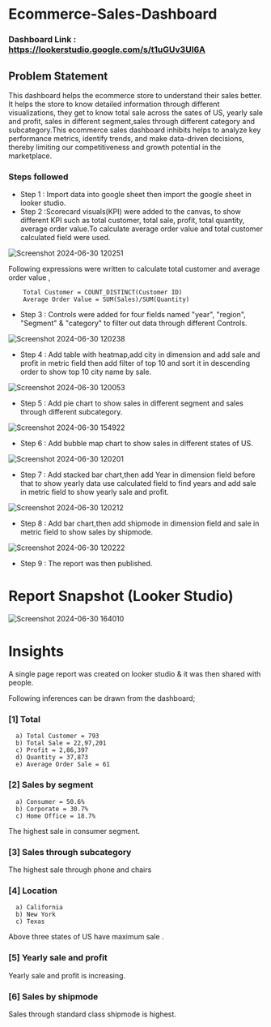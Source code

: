 # Ecommerce-Sales-Dashboard

### Dashboard Link : https://lookerstudio.google.com/s/t1uGUv3UI6A

## Problem Statement

This dashboard helps the ecommerce store to understand their sales better. It helps the store to know detailed information through different visualizations, they get to know total sale across the sates of US, yearly sale and profit, sales in different segment,sales through different category and subcategory.This ecommerce sales dashboard inhibits helps to analyze key performance metrics, identify trends, and make data-driven decisions, thereby limiting our competitiveness and growth potential in the marketplace.
 




### Steps followed 

- Step 1 : Import data into google sheet then import the google sheet in looker studio.
- Step 2 :Scorecard visuals(KPI) were added to the canvas, to show different KPI such as total customer, total sale, profit, total quantity, average order value.To calculate average order value and total customer calculated field were used.
        

![Screenshot 2024-06-30 120251](https://github.com/Smitamane25/Employee-Details-Dashboard/assets/171058471/5aa7590f-1ecd-49cc-9f24-ba9df6a05519)

  Following expressions were written to calculate total customer and average order value ,
        
        Total Customer = COUNT_DISTINCT(Customer ID)
        Average Order Value = SUM(Sales)/SUM(Quantity)
- Step 3 :  Controls were added for four fields named "year", "region", "Segment" & "category" to filter out data through different Controls.
  
![Screenshot 2024-06-30 120238](https://github.com/Smitamane25/Employee-Details-Dashboard/assets/171058471/27a3127a-11de-442b-9834-fc18ca2eaa11)
- Step 4 : Add table with heatmap,add city in dimension and add sale and profit in metric field then add filter of top 10 and sort it in descending order to show top 10 city name by sale.
  
![Screenshot 2024-06-30 120053](https://github.com/Smitamane25/Employee-Details-Dashboard/assets/171058471/d303030f-94d3-4818-bb74-a6d3f1e0588e)

- Step 5 : Add pie chart to show sales in different segment and sales through different subcategory.
  
![Screenshot 2024-06-30 154922](https://github.com/Smitamane25/Employee-Details-Dashboard/assets/171058471/6780fef8-432a-433a-a5a9-2a284808106f)

- Step 6 : Add bubble map chart to show sales in different states of US.
  
![Screenshot 2024-06-30 120201](https://github.com/Smitamane25/Employee-Details-Dashboard/assets/171058471/c8481e99-4f3c-4316-a0d8-6075d94dc584)

- Step 7 : Add stacked bar chart,then add Year in dimension field before that to show yearly data use calculated field to find years and add sale in metric field to show yearly sale and profit.
  
![Screenshot 2024-06-30 120212](https://github.com/Smitamane25/Employee-Details-Dashboard/assets/171058471/ff216319-08c5-4167-9cf8-5aa2af911c31)
           
- Step 8 : Add bar chart,then add shipmode in dimension field and sale in metric field to show sales by shipmode.
  
![Screenshot 2024-06-30 120222](https://github.com/Smitamane25/Employee-Details-Dashboard/assets/171058471/749e1607-c1b5-4252-a5db-5c879a7adb3b)
 
 - Step 9 : The report was then published.
 
 # Report Snapshot (Looker Studio)

 
![Screenshot 2024-06-30 164010](https://github.com/Smitamane25/Employee-Details-Dashboard/assets/171058471/16fab04e-4f32-447a-bc69-6df5f3f64a9d)

# Insights

A single page report was created on looker studio & it was then shared with people.

Following inferences can be drawn from the dashboard;

### [1] Total 

      a) Total Customer = 793
      b) Total Sale = 22,97,201
      c) Profit = 2,86,397
      d) Quantity = 37,873
      e) Average Order Sale = 61

  ### [2] Sales by segment
  
      a) Consumer = 50.6%
      b) Corporate = 30.7%
      c) Home Office = 18.7%
The highest sale in consumer segment.

 ### [3] Sales through subcategory
 
 The highest sale through phone and chairs


 ### [4] Location

      a) California
      b) New York
      c) Texas
Above three states of US have maximum sale .

### [5] Yearly sale and profit
  
Yearly sale and profit is increasing.

### [6] Sales by shipmode
  
 Sales through standard class shipmode is highest.
     

  


